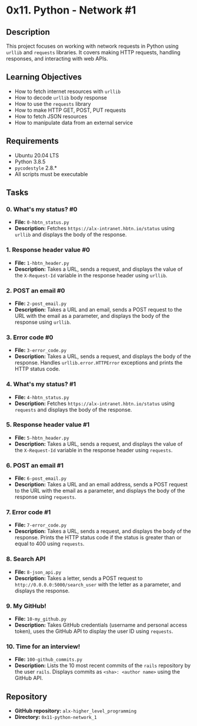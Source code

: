 # 0x11. Python - Network #1

## Description
This project focuses on working with network requests in Python using `urllib` and `requests` libraries. It covers making HTTP requests, handling responses, and interacting with web APIs.

## Learning Objectives
- How to fetch internet resources with `urllib`
- How to decode `urllib` body response
- How to use the `requests` library
- How to make HTTP GET, POST, PUT requests
- How to fetch JSON resources
- How to manipulate data from an external service

## Requirements
- Ubuntu 20.04 LTS
- Python 3.8.5
- `pycodestyle` 2.8.*
- All scripts must be executable

## Tasks

### 0. What's my status? #0
- **File:** `0-hbtn_status.py`
- **Description:** Fetches `https://alx-intranet.hbtn.io/status` using `urllib` and displays the body of the response.

### 1. Response header value #0
- **File:** `1-hbtn_header.py`
- **Description:** Takes a URL, sends a request, and displays the value of the `X-Request-Id` variable in the response header using `urllib`.

### 2. POST an email #0
- **File:** `2-post_email.py`
- **Description:** Takes a URL and an email, sends a POST request to the URL with the email as a parameter, and displays the body of the response using `urllib`.

### 3. Error code #0
- **File:** `3-error_code.py`
- **Description:** Takes a URL, sends a request, and displays the body of the response. Handles `urllib.error.HTTPError` exceptions and prints the HTTP status code.

### 4. What's my status? #1
- **File:** `4-hbtn_status.py`
- **Description:** Fetches `https://alx-intranet.hbtn.io/status` using `requests` and displays the body of the response.

### 5. Response header value #1
- **File:** `5-hbtn_header.py`
- **Description:** Takes a URL, sends a request, and displays the value of the `X-Request-Id` variable in the response header using `requests`.

### 6. POST an email #1
- **File:** `6-post_email.py`
- **Description:** Takes a URL and an email address, sends a POST request to the URL with the email as a parameter, and displays the body of the response using `requests`.

### 7. Error code #1
- **File:** `7-error_code.py`
- **Description:** Takes a URL, sends a request, and displays the body of the response. Prints the HTTP status code if the status is greater than or equal to 400 using `requests`.

### 8. Search API
- **File:** `8-json_api.py`
- **Description:** Takes a letter, sends a POST request to `http://0.0.0.0:5000/search_user` with the letter as a parameter, and displays the response.

### 9. My GitHub!
- **File:** `10-my_github.py`
- **Description:** Takes GitHub credentials (username and personal access token), uses the GitHub API to display the user ID using `requests`.

### 10. Time for an interview!
- **File:** `100-github_commits.py`
- **Description:** Lists the 10 most recent commits of the `rails` repository by the user `rails`. Displays commits as `<sha>: <author name>` using the GitHub API.

## Repository
- **GitHub repository:** `alx-higher_level_programming`
- **Directory:** `0x11-python-network_1`
